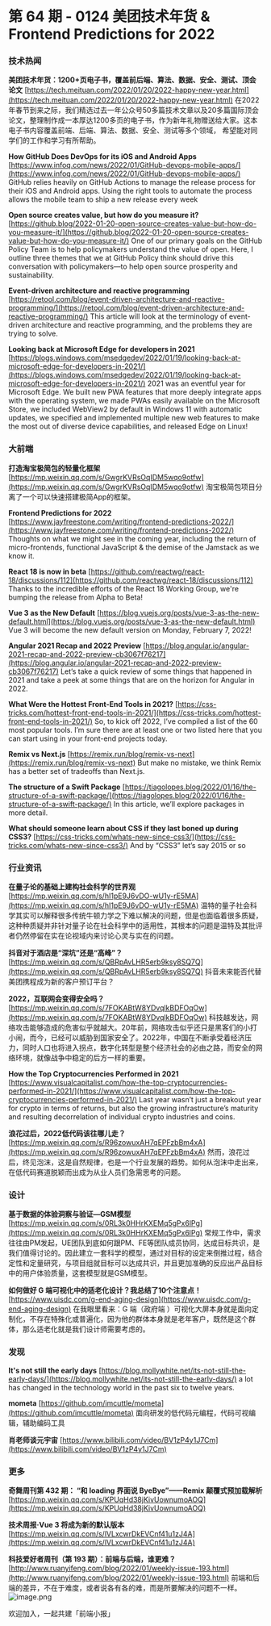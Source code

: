 # 第 64 期 - 0124 美团技术年货 & Frontend Predictions for 2022
### 技术热闻
**美团技术年货：1200+页电子书，覆盖前后端、算法、数据、安全、测试、顶会论文**
[https://tech.meituan.com/2022/01/20/2022-happy-new-year.html](https://tech.meituan.com/2022/01/20/2022-happy-new-year.html)
在2022年春节到来之际，我们精选过去一年公众号50多篇技术文章以及20多篇国际顶会论文，整理制作成一本厚达1200多页的电子书，作为新年礼物赠送给大家。这本电子书内容覆盖前端、后端、算法、数据、安全、测试等多个领域， 希望能对同学们的工作和学习有所帮助。

**How GitHub Does DevOps for its iOS and Android Apps**
[https://www.infoq.com/news/2022/01/GitHub-devops-mobile-apps/](https://www.infoq.com/news/2022/01/GitHub-devops-mobile-apps/)
GitHub relies heavily on GitHub Actions to manage the release process for their iOS and Android apps. Using the right tools to automate the process allows the mobile team to ship a new release every week

**Open source creates value, but how do you measure it?**
[https://github.blog/2022-01-20-open-source-creates-value-but-how-do-you-measure-it/](https://github.blog/2022-01-20-open-source-creates-value-but-how-do-you-measure-it/)
One of our primary goals on the GitHub Policy Team is to help policymakers understand the value of open. Here, I outline three themes that we at GitHub Policy think should drive this conversation with policymakers—to help open source prosperity and sustainability.

**Event-driven architecture and reactive programming**
[https://retool.com/blog/event-driven-architecture-and-reactive-programming/](https://retool.com/blog/event-driven-architecture-and-reactive-programming/)
This article will look at the terminology of event-driven architecture and reactive programming, and the problems they are trying to solve.

**Looking back at Microsoft Edge for developers in 2021**
[https://blogs.windows.com/msedgedev/2022/01/19/looking-back-at-microsoft-edge-for-developers-in-2021/](https://blogs.windows.com/msedgedev/2022/01/19/looking-back-at-microsoft-edge-for-developers-in-2021/)
2021 was an eventful year for Microsoft Edge. We built new PWA features that more deeply integrate apps with the operating system, we made PWAs easily available on the Microsoft Store, we included WebView2 by default in Windows 11 with automatic updates, we specified and implemented multiple new web features to make the most out of diverse device capabilities, and released Edge on Linux!

### 大前端
**打造淘宝极简包的轻量化框架**
[https://mp.weixin.qq.com/s/GwgrKVRsOqIDM5wqo9otfw](https://mp.weixin.qq.com/s/GwgrKVRsOqIDM5wqo9otfw)
淘宝极简包项目分离了一个可以快速搭建极简App的框架。

**Frontend Predictions for 2022**
[https://www.jayfreestone.com/writing/frontend-predictions-2022/](https://www.jayfreestone.com/writing/frontend-predictions-2022/)
Thoughts on what we might see in the coming year, including the return of micro-frontends, functional JavaScript & the demise of the Jamstack as we know it.

**React 18 is now in beta**
[https://github.com/reactwg/react-18/discussions/112](https://github.com/reactwg/react-18/discussions/112)
Thanks to the incredible efforts of the React 18 Working Group, we're bumping the release from Alpha to Beta!

**Vue 3 as the New Default**
[https://blog.vuejs.org/posts/vue-3-as-the-new-default.html](https://blog.vuejs.org/posts/vue-3-as-the-new-default.html)
Vue 3 will become the new default version on Monday, February 7, 2022!

**Angular 2021 Recap and 2022 Preview**
[https://blog.angular.io/angular-2021-recap-and-2022-preview-cb3067f76217](https://blog.angular.io/angular-2021-recap-and-2022-preview-cb3067f76217)
Let’s take a quick review of some things that happened in 2021 and take a peek at some things that are on the horizon for Angular in 2022.

**What Were the Hottest Front-End Tools in 2021?**
[https://css-tricks.com/hottest-front-end-tools-in-2021/](https://css-tricks.com/hottest-front-end-tools-in-2021/)
So, to kick off 2022, I’ve compiled a list of the 60 most popular tools. I’m sure there are at least one or two listed here that you can start using in your front-end projects today.

**Remix vs Next.js**
[https://remix.run/blog/remix-vs-next](https://remix.run/blog/remix-vs-next)
But make no mistake, we think Remix has a better set of tradeoffs than Next.js.

**The structure of a Swift Package**
[https://tiagolopes.blog/2022/01/16/the-structure-of-a-swift-package/](https://tiagolopes.blog/2022/01/16/the-structure-of-a-swift-package/)
In this article, we’ll explore packages in more detail.

**What should someone learn about CSS if they last boned up during CSS3?**
[https://css-tricks.com/whats-new-since-css3/](https://css-tricks.com/whats-new-since-css3/)
And by “CSS3” let’s say 2015 or so

### 行业资讯
**在量子论的基础上建构社会科学的世界观**
[https://mp.weixin.qq.com/s/hI1pE9J6vDO-wU1y-rE5MA](https://mp.weixin.qq.com/s/hI1pE9J6vDO-wU1y-rE5MA)
温特的量子社会科学其实可以解释很多传统牛顿力学之下难以解决的问题，但是也面临着很多质疑，这种种质疑并非针对量子论在社会科学中的适用性，其根本的问题是温特及其批评者仍然停留在实在论视域内来讨论心灵与实在的问题。

**抖音对于酒店是“深坑”还是“高峰”？**
[https://mp.weixin.qq.com/s/QBRpAvLHR5erb9ksy8SQ7Q](https://mp.weixin.qq.com/s/QBRpAvLHR5erb9ksy8SQ7Q)
抖音未来能否代替美团携程成为新的客户预订平台？

**2022，互联网会变得安全吗？**
[https://mp.weixin.qq.com/s/7FOKABtW8YDvqlkBDFOqOw](https://mp.weixin.qq.com/s/7FOKABtW8YDvqlkBDFOqOw)
科技越发达，网络攻击能够造成的危害似乎就越大。20年前，网络攻击似乎还只是黑客们的小打小闹，而今，已经可以威胁到国家安全了。2022年，中国在不断承受着经济压力，同时人口也将进入拐点，数字化转型是整个经济社会的必由之路，而安全的网络环境，就像战争中稳定的后方一样的重要。

**How the Top Cryptocurrencies Performed in 2021**
[https://www.visualcapitalist.com/how-the-top-cryptocurrencies-performed-in-2021/](https://www.visualcapitalist.com/how-the-top-cryptocurrencies-performed-in-2021/)
Last year wasn’t just a breakout year for crypto in terms of returns, but also the growing infrastructure’s maturity and resulting decorrelation of individual crypto industries and coins.

**浪花过后，2022低代码该往哪儿走？**
[https://mp.weixin.qq.com/s/R96zowuxAH7qEPFzbBm4xA](https://mp.weixin.qq.com/s/R96zowuxAH7qEPFzbBm4xA)
然而，浪花过后，终见泡沫，这是自然规律，也是一个行业发展的趋势。如何从泡沫中走出来，在低代码赛道脱颖而出成为从业人员们急需思考的问题。

### 设计
**基于数据的体验洞察与验证—GSM模型**
[https://mp.weixin.qq.com/s/0RL3k0HHrKXEMq5gPx6lPg](https://mp.weixin.qq.com/s/0RL3k0HHrKXEMq5gPx6lPg)
常规工作中，需求往往由PM发起，UE团队到底如何跟PM、FE等团队成员协同，达成目标共识，是我们值得讨论的。因此建立一套科学的模型，通过对目标的设定来倒推过程，结合定性和定量研究，与项目组就目标可以达成共识，并且更加准确的反应出产品目标中的用户体验质量，这套模型就是GSM模型。

**如何做好 G 端可视化中的适老化设计？我总结了10个注意点！**
[https://www.uisdc.com/g-end-aging-design](https://www.uisdc.com/g-end-aging-design)
在我眼里看来：G 端（政府端 ）可视化大屏本身就是面向定制化，不存在特殊化或普遍化，因为他的群体本身就是老年客户，既然是这个群体，那么适老化就是我们设计师需要考虑的。

### 发现
**It's not still the early days**
[https://blog.mollywhite.net/its-not-still-the-early-days/](https://blog.mollywhite.net/its-not-still-the-early-days/)
a lot has changed in the technology world in the past six to twelve years.

**mometa**
[https://github.com/imcuttle/mometa](https://github.com/imcuttle/mometa)
面向研发的低代码元编程，代码可视编辑，辅助编码工具

**肖老师谈元宇宙**
[https://www.bilibili.com/video/BV1zP4y1J7Cm](https://www.bilibili.com/video/BV1zP4y1J7Cm)

### 更多
**奇舞周刊第 432 期： “和 loading 界面说 ByeBye”——Remix 颠覆式预加载解析**
[https://mp.weixin.qq.com/s/KPUqHd38jKivUownumoAOQ](https://mp.weixin.qq.com/s/KPUqHd38jKivUownumoAOQ)

**技术周报·Vue 3 将成为新的默认版本**
[https://mp.weixin.qq.com/s/lVLxcwrDkEVCnf41u1zJ4A](https://mp.weixin.qq.com/s/lVLxcwrDkEVCnf41u1zJ4A)

**科技爱好者周刊（第 193 期）：前端与后端，谁更难？**
[http://www.ruanyifeng.com/blog/2022/01/weekly-issue-193.html](http://www.ruanyifeng.com/blog/2022/01/weekly-issue-193.html)
前端和后端的差异，不在于难度，或者说各有各的难，而是所要解决的问题不一样。
![image.png](https://cdn.nlark.com/yuque/0/2020/png/85771/1605930034828-7fc81343-651f-4a15-8465-eebe5a23cf61.png#crop=0&crop=0&crop=1&crop=1&height=31&id=C5Hpa&margin=%5Bobject%20Object%5D&name=image.png&originHeight=90&originWidth=2186&originalType=binary&ratio=1&rotation=0&showTitle=false&size=14325&status=done&style=none&title=&width=746)


欢迎加入，一起共建「前端小报」
